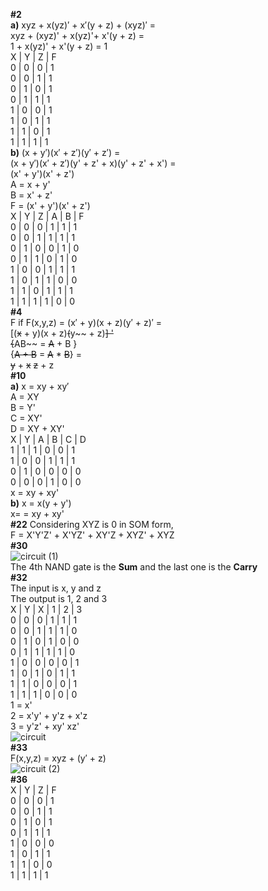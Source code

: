 **#2** \
**a)** xyz + x(yz)′ + x′(y + z) + (xyz)′ = \
xyz + (xyz)' + x(yz)'+ x'(y + z) = \
1 + x(yz)' + x'(y + z) = 1 \
X | Y | Z | F \
0 | 0 | 0 | 1 \
0 | 0 | 1 | 1 \
0 | 1 | 0 | 1 \
0 | 1 | 1 | 1 \
1 | 0 | 0 | 1 \
1 | 0 | 1 | 1 \
1 | 1 | 0 | 1 \
1 | 1 | 1 | 1 \
**b)** (x + y′)(x′ + z′)(y′ + z′) = \
(x + y′)(x′ + z′)(y' + z' + x)(y' + z' + x') = \
(x' + y')(x' + z') \
A = x + y' \
B = x' + z' \
F = (x' + y')(x' + z') \
X | Y | Z | A | B | F \
0 | 0 | 0 | 1 | 1 | 1 \
0 | 0 | 1 | 1 | 1 | 1 \
0 | 1 | 0 | 0 | 1 | 0 \
0 | 1 | 1 | 0 | 1 | 0 \
1 | 0 | 0 | 1 | 1 | 1 \
1 | 0 | 1 | 1 | 0 | 0 \
1 | 1 | 0 | 1 | 1 | 1 \
1 | 1 | 1 | 1 | 0 | 0 \
**#4** \
F if F(x,y,z) = (x′ + y)(x + z)(y′ + z)′ = \
[(~~x~~ + y)(x + z)~~(~~y~~ + z)~~] ' \
{~~AB~~ = ~~A~~ + B } \
{~~A + B~~ = ~~A~~ * ~~B~~} = \
~~y~~ + ~~x~~ ~~z~~ + z \
**#10** \
**a)** x = xy + xy′ \
A = XY \
B = Y' \
C = XY' \
D = XY + XY' \
X | Y | A | B | C | D \
1 | 1 | 1 | 0 | 0 | 1 \
1 | 0 | 0 | 1 | 1 | 1 \
0 | 1 | 0 | 0 | 0 | 0 \
0 | 0 | 0 | 1 | 0 | 0 \
x = xy + xy' \
**b)**  x = x(y + y') \
x= = xy + xy' \
**#22** Considering XYZ is 0 in SOM form, \
F = X'Y'Z' + X'YZ' + XY'Z + XYZ' + XYZ \
**#30** \
![circuit (1)](https://user-images.githubusercontent.com/12502053/116829999-693c1280-ab75-11eb-8e2a-82cc35163a7f.png) \
The 4th NAND gate is the **Sum** and the last one is the **Carry** \
**#32** \
The input is x, y and z \
The output is 1, 2 and 3 \
X | Y | X | 1 | 2 | 3 \
0 | 0 | 0 | 1 | 1 | 1 \
0 | 0 | 1 | 1 | 1 | 0 \
0 | 1 | 0 | 1 | 0 | 0 \
0 | 1 | 1 | 1 | 1 | 0 \
1 | 0 | 0 | 0 | 0 | 1 \
1 | 0 | 1 | 0 | 1 | 1 \
1 | 1 | 0 | 0 | 0 | 1 \
1 | 1 | 1 | 0 | 0 | 0 \
1 = x' \
2 = x'y' + y'z + x'z \
3 = y'z' + xy' xz' \
![circuit](https://user-images.githubusercontent.com/12502053/116830143-0e56eb00-ab76-11eb-8dfe-102e4071916c.png) \
**#33** \
F(x,y,z) = xyz + (y′ + z) \
![circuit (2)](https://user-images.githubusercontent.com/12502053/116830560-149a9680-ab79-11eb-8978-81289a9ef75a.png) \
**#36** \
X | Y | Z | F \
0 | 0 | 0 | 1 \
0 | 0 | 1 | 1 \
0 | 1 | 0 | 1 \
0 | 1 | 1 | 1 \
1 | 0 | 0 | 0 \
1 | 0 | 1 | 1 \
1 | 1 | 0 | 0 \
1 | 1 | 1 | 1
